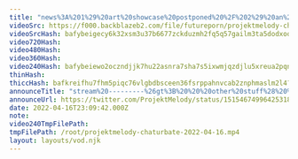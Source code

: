 ```yaml
---
title: "news%3A%201%29%20art%20showcase%20postponed%20%2F%202%29%20an%20etsy%20item%20arrived"
videoSrc: https://f000.backblazeb2.com/file/futureporn/projektmelody-chaturbate-2022-04-16.mp4
videoSrcHash: bafybeigecy6k32xsm3u37b6677zckduzmh2fq5q57gailm3ta5dodxoqla?filename=projektmelody-chaturbate-20220416T230942Z-source.mp4
video720Hash: 
video480Hash: 
video360Hash: 
video240Hash: bafybeiewo2oczndjjk7hu22asnra7sha7s5ixwmjqzdjlu5xreua2pqn2y?filename=projektmelody-chaturbate-20220416T230942Z-240p.mp4
thinHash: 
thiccHash: bafkreifhu7fhm5piqc76vlgbdbsceen36fsrppahnvcab2znphmaslm2l4?filename=20220416T230942Z-thicc.jpg
announceTitle: "stream%20---------%26gt%3B%20%20%20other%20stuff%28%20%E3%81%A4%20%E2%97%95o%E2%97%95%20%29%E3%81%A4"
announceUrl: https://twitter.com/ProjektMelody/status/1515467499642531845
date: 2022-04-16T23:09:42.000Z
note: 
video240TmpFilePath: 
tmpFilePath: /root/projektmelody-chaturbate-2022-04-16.mp4
layout: layouts/vod.njk
---
```

